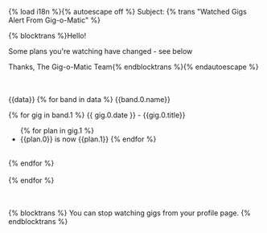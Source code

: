 {% load i18n %}{% autoescape off %}
Subject: {% trans "Watched Gigs Alert From Gig-o-Matic" %}

{% blocktrans %}Hello!

Some plans you're watching have changed - see below

Thanks,
The Gig-o-Matic Team{% endblocktrans %}{% endautoescape %}

<br><br>
{{data}}
{% for band in data %}
{{band.0.name}}<br>

{% for gig in band.1 %}
{{ gig.0.date }} - {{gig.0.title}}<br>
<ul>
{% for plan in gig.1 %}
<li>{{plan.0}} is now {{plan.1}}
{% endfor %}
</ul>
<br>
{% endfor %}
<br><br>
{% endfor %}

<br><br>
{% blocktrans %}
You can stop watching gigs from your profile page.
{% endblocktrans %}